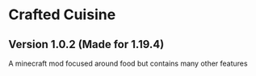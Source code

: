 # Crafted Cuisine
## Version 1.0.2 (Made for 1.19.4)

A minecraft mod focused around food but contains many other features
